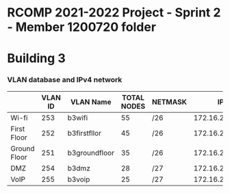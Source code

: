 RCOMP 2021-2022 Project - Sprint 2 - Member 1200720 folder
===========================================

# Building 3

### VLAN database and IPv4 network

|              | VLAN ID | VLAN Name     | TOTAL NODES | NETMASK | IP             | FIRST IP       | LAST IP        | BROADCAST      |
|--------------|---------|---------------|-------------|---------|----------------|----------------|----------------|----------------|
| Wi-fi        | 253     | b3wifi        | 55          | /26     | 172.16.205.0   | 172.16.205.1   | 172.16.205.62  | 172.16.205.63  |
| First Floor  | 252     | b3firstfllor  | 45          | /26     | 172.16.205.64  | 172.16.205.65  | 172.16.205.126 | 172.16.205.127 |
| Ground Floor | 251     | b3groundfloor | 35          | /26     | 172.16.205.128 | 172.16.205.129 | 172.16.205.190 | 172.16.205.191 |
| DMZ          | 254     | b3dmz         | 28          | /27     | 172.16.205.192 | 172.16.205.193 | 172.16.205.222 | 172.16.205.223 |
| VoIP         | 255     | b3voip        | 25          | /27     | 172.16.205.224 | 172.16.205.225 | 172.16.205.254 | 172.16.205.255 |

